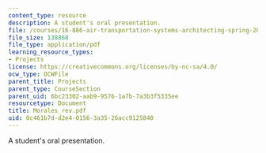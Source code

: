 ```yaml
---
content_type: resource
description: A student's oral presentation.
file: /courses/16-886-air-transportation-systems-architecting-spring-2004/0c461b7dd2e401563a3526acc9125840_Morales_rev.pdf
file_size: 138868
file_type: application/pdf
learning_resource_types:
- Projects
license: https://creativecommons.org/licenses/by-nc-sa/4.0/
ocw_type: OCWFile
parent_title: Projects
parent_type: CourseSection
parent_uid: 6bc23302-aab9-9576-1a7b-7a3b3f5335ee
resourcetype: Document
title: Morales_rev.pdf
uid: 0c461b7d-d2e4-0156-3a35-26acc9125840
---
```

A student's oral presentation.